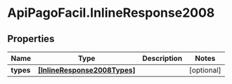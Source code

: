 # ApiPagoFacil.InlineResponse2008

## Properties

Name | Type | Description | Notes
------------ | ------------- | ------------- | -------------
**types** | [**[InlineResponse2008Types]**](InlineResponse2008Types.md) |  | [optional] 


